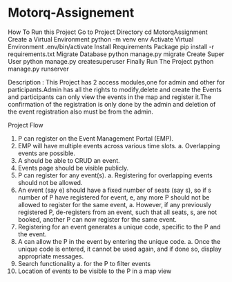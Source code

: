 # Motorq-Assignement

How To Run this Project
Go to Project Directory cd MotorqAssignment
Create a Virtual Environment python -m venv env
Activate Virtual Environment  .env/bin/activate
Install Requirements Package pip install -r requirements.txt
Migrate Database python manage.py migrate
Create Super User python manage.py createsuperuser
Finally Run The Project python manage.py runserver

Description :
This Project has 2 access modules,one for admin and other for participants.Admin has all the rights to modify,delete and create the Events and participants can only view the events in the map and register it.The confirmation of the registration is only done by the admin and deletion of the event registration also must be from the admin.

Project Flow
1. P can register on the Event Management Portal (EMP).
2. EMP will have multiple events across various time slots.
a. Overlapping events are possible.
3. A should be able to CRUD an event.
4. Events page should be visible publicly.
5. P can register for any event(s).
a. Registering for overlapping events should not be allowed.
6. An event (say e) should have a fixed number of seats (say s), so if s number of P 
have registered for event, e, any more P should not be allowed to register for the 
same event,
a. However, if any previously registered P, de-registers from an event, such that 
all seats, s, are not booked, another P can now register for the same event.
7. Registering for an event generates a unique code, specific to the P and the event.
8. A can allow the P in the event by entering the unique code.
a. Once the unique code is entered, it cannot be used again, and if done so, 
display appropriate messages.
9. Search functionality
a. for the P to filter events
10. Location of events to be visible to the P in a map view
